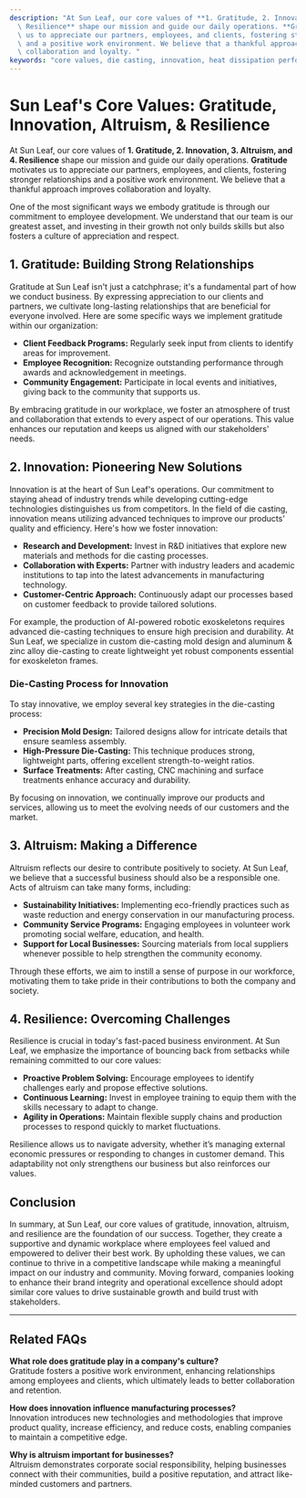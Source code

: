 ```yaml
---
description: "At Sun Leaf, our core values of **1. Gratitude, 2. Innovation, 3. Altruism, and 4.\
  \ Resilience** shape our mission and guide our daily operations. **Gratitude** motivates\
  \ us to appreciate our partners, employees, and clients, fostering stronger relationships\
  \ and a positive work environment. We believe that a thankful approach improves\
  \ collaboration and loyalty. "
keywords: "core values, die casting, innovation, heat dissipation performance"
---
```

# Sun Leaf's Core Values: Gratitude, Innovation, Altruism, & Resilience

At Sun Leaf, our core values of **1. Gratitude, 2. Innovation, 3. Altruism, and 4. Resilience** shape our mission and guide our daily operations. **Gratitude** motivates us to appreciate our partners, employees, and clients, fostering stronger relationships and a positive work environment. We believe that a thankful approach improves collaboration and loyalty. 

One of the most significant ways we embody gratitude is through our commitment to employee development. We understand that our team is our greatest asset, and investing in their growth not only builds skills but also fosters a culture of appreciation and respect.

## **1. Gratitude: Building Strong Relationships**

Gratitude at Sun Leaf isn't just a catchphrase; it's a fundamental part of how we conduct business. By expressing appreciation to our clients and partners, we cultivate long-lasting relationships that are beneficial for everyone involved. Here are some specific ways we implement gratitude within our organization:

- **Client Feedback Programs:** Regularly seek input from clients to identify areas for improvement.
- **Employee Recognition:** Recognize outstanding performance through awards and acknowledgement in meetings.
- **Community Engagement:** Participate in local events and initiatives, giving back to the community that supports us.

By embracing gratitude in our workplace, we foster an atmosphere of trust and collaboration that extends to every aspect of our operations. This value enhances our reputation and keeps us aligned with our stakeholders' needs.

## **2. Innovation: Pioneering New Solutions**

Innovation is at the heart of Sun Leaf's operations. Our commitment to staying ahead of industry trends while developing cutting-edge technologies distinguishes us from competitors. In the field of die casting, innovation means utilizing advanced techniques to improve our products' quality and efficiency. Here's how we foster innovation:

- **Research and Development:** Invest in R&D initiatives that explore new materials and methods for die casting processes.
- **Collaboration with Experts:** Partner with industry leaders and academic institutions to tap into the latest advancements in manufacturing technology.
- **Customer-Centric Approach:** Continuously adapt our processes based on customer feedback to provide tailored solutions.

For example, the production of AI-powered robotic exoskeletons requires advanced die-casting techniques to ensure high precision and durability. At Sun Leaf, we specialize in custom die-casting mold design and aluminum & zinc alloy die-casting to create lightweight yet robust components essential for exoskeleton frames.

### **Die-Casting Process for Innovation**

To stay innovative, we employ several key strategies in the die-casting process:

- **Precision Mold Design:** Tailored designs allow for intricate details that ensure seamless assembly.
- **High-Pressure Die-Casting:** This technique produces strong, lightweight parts, offering excellent strength-to-weight ratios.
- **Surface Treatments:** After casting, CNC machining and surface treatments enhance accuracy and durability.

By focusing on innovation, we continually improve our products and services, allowing us to meet the evolving needs of our customers and the market.

## **3. Altruism: Making a Difference**

Altruism reflects our desire to contribute positively to society. At Sun Leaf, we believe that a successful business should also be a responsible one. Acts of altruism can take many forms, including:

- **Sustainability Initiatives:** Implementing eco-friendly practices such as waste reduction and energy conservation in our manufacturing process.
- **Community Service Programs:** Engaging employees in volunteer work promoting social welfare, education, and health.
- **Support for Local Businesses:** Sourcing materials from local suppliers whenever possible to help strengthen the community economy.

Through these efforts, we aim to instill a sense of purpose in our workforce, motivating them to take pride in their contributions to both the company and society.

## **4. Resilience: Overcoming Challenges**

Resilience is crucial in today's fast-paced business environment. At Sun Leaf, we emphasize the importance of bouncing back from setbacks while remaining committed to our core values:

- **Proactive Problem Solving:** Encourage employees to identify challenges early and propose effective solutions.
- **Continuous Learning:** Invest in employee training to equip them with the skills necessary to adapt to change.
- **Agility in Operations:** Maintain flexible supply chains and production processes to respond quickly to market fluctuations.

Resilience allows us to navigate adversity, whether it’s managing external economic pressures or responding to changes in customer demand. This adaptability not only strengthens our business but also reinforces our values.

## **Conclusion**

In summary, at Sun Leaf, our core values of gratitude, innovation, altruism, and resilience are the foundation of our success. Together, they create a supportive and dynamic workplace where employees feel valued and empowered to deliver their best work. By upholding these values, we can continue to thrive in a competitive landscape while making a meaningful impact on our industry and community. Moving forward, companies looking to enhance their brand integrity and operational excellence should adopt similar core values to drive sustainable growth and build trust with stakeholders.

---

## Related FAQs

**What role does gratitude play in a company's culture?**  
Gratitude fosters a positive work environment, enhancing relationships among employees and clients, which ultimately leads to better collaboration and retention.

**How does innovation influence manufacturing processes?**  
Innovation introduces new technologies and methodologies that improve product quality, increase efficiency, and reduce costs, enabling companies to maintain a competitive edge.

**Why is altruism important for businesses?**  
Altruism demonstrates corporate social responsibility, helping businesses connect with their communities, build a positive reputation, and attract like-minded customers and partners.
